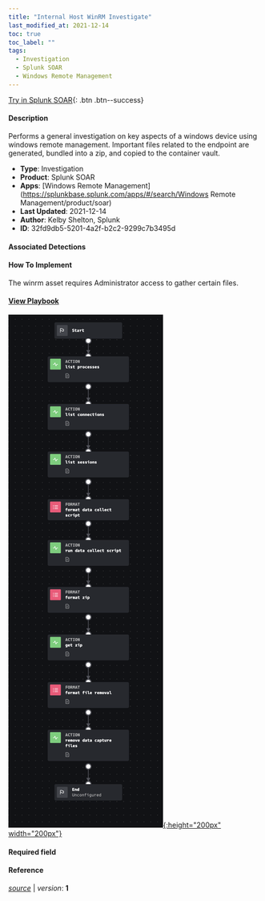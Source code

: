 ```yaml
---
title: "Internal Host WinRM Investigate"
last_modified_at: 2021-12-14
toc: true
toc_label: ""
tags:
  - Investigation
  - Splunk SOAR
  - Windows Remote Management
---
```


[Try in Splunk SOAR](https://www.splunk.com/en_us/software/splunk-security-orchestration-and-automation.html){: .btn .btn--success}

#### Description

Performs a general investigation on key aspects of a windows device using windows remote management. Important files related to the endpoint are generated, bundled into a zip, and copied to the container vault.

- **Type**: Investigation
- **Product**: Splunk SOAR
- **Apps**: [Windows Remote Management](https://splunkbase.splunk.com/apps/#/search/Windows Remote Management/product/soar)
- **Last Updated**: 2021-12-14
- **Author**: Kelby Shelton, Splunk
- **ID**: 32fd9db5-5201-4a2f-b2c2-9299c7b3495d

#### Associated Detections


#### How To Implement
The winrm asset requires Administrator access to gather certain files.

#### [View Playbook](https://splunk.github.io/soar-playbook-viewer/?playbook=https://raw.githubusercontent.com/phantomcyber/playbooks/latest/internal_host_winrm_investigate.json)

[![view](https://raw.githubusercontent.com/splunk/security_content/develop/playbooks/internal_host_winrm_investigate.png){:height="200px" width="200px"}](https://splunk.github.io/soar-playbook-viewer/?playbook=https://raw.githubusercontent.com/phantomcyber/playbooks/latest/internal_host_winrm_investigate.json)

#### Required field


#### Reference



[*source*](https://github.com/splunk/security_content/tree/develop/playbooks/internal_host_winrm_investigate.yml) \| *version*: **1**